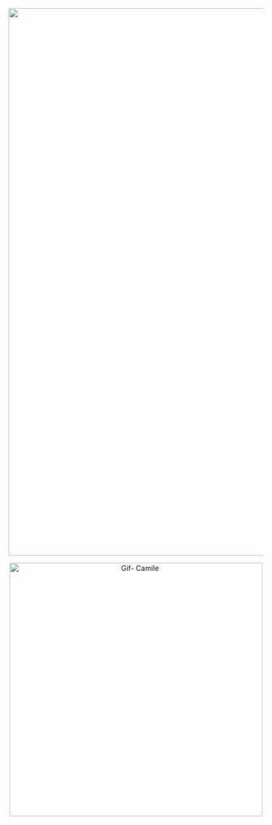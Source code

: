 <div> 
<p align="center">
 <img width="1920" height="1080" alt="Welcome! (3)" src="https://github.com/user-attachments/assets/0aaecb09-ded9-49ec-a7d9-f2c15a329ea8" />
</p>
</div> 

<div>
<p align="center">
  <img src="https://github.com/user-attachments/assets/c097b3ca-c295-4e7b-adb2-f318ef826bb1" alt="Gif- Camile" width="500" />
</p>
</div>
